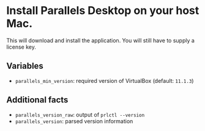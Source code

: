 # Install Parallels Desktop on your host Mac.

This will download and install the application. You will still have to supply a
license key.

## Variables

- `parallels_min_version`: required version of VirtualBox (default: `11.1.3`)

## Additional facts

- `parallels_version_raw`: output of `prlctl --version`
- `parallels_version`: parsed version information
